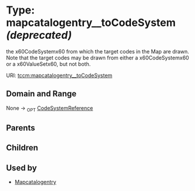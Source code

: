 
# Type: mapcatalogentry__toCodeSystem _(deprecated)_


the x60CodeSystemx60 from which the target codes in the Map are drawn. Note that the target codes may be drawn from
either a x60CodeSystemx60 or a x60ValueSetx60, but not both.

URI: [tccm:mapcatalogentry__toCodeSystem](https://hotecosystem.org/tccm/mapcatalogentry__toCodeSystem)


## Domain and Range

None ->  <sub>OPT</sub> [CodeSystemReference](CodeSystemReference.md)

## Parents


## Children


## Used by

 * [Mapcatalogentry](Mapcatalogentry.md)
